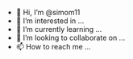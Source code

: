 - 👋 Hi, I’m @simom11
- 👀 I’m interested in ...
- 🌱 I’m currently learning ...
- 💞️ I’m looking to collaborate on ...
- 📫 How to reach me ...

<!---
simom11/simom11 is a ✨ special ✨ repository because its `README.md` (this file) appears on your GitHub profile.
You can click the Preview link to take a look at your changes.
---
install application building
Security code Dash apps application
